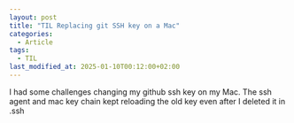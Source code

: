 ```yaml
---
layout: post
title: "TIL Replacing git SSH key on a Mac"
categories:
  - Article
tags:
  - TIL
last_modified_at: 2025-01-10T00:12:00+02:00
---
```


I had some challenges changing my github ssh key on my Mac.
The ssh agent and mac key chain kept reloading the old key even after I deleted it in .ssh